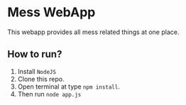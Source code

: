 # Mess WebApp
This webapp provides all mess related things at one place.


## How to run?

1. Install `NodeJS`
2. Clone this repo.
3. Open terminal at type `npm install`.
4. Then run `node app.js`